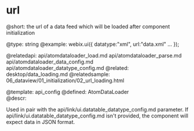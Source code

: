 url
=============


@short:
	the url of a data feed which will be loaded after component initialization

@type: string
@example:
webix.ui({
    datatype:"xml",
	url:"data.xml"
	...
});

@relatedapi:
	api/atomdataloader_load.md
	api/atomdataloader_parse.md
	api/atomdataloader_data_config.md
	api/atomdataloader_datatype_config.md
@related: 
	desktop/data_loading.md
@relatedsample:
	06_dataview/01_initialization/02_url_loading.html

@template:	api_config
@defined:	AtomDataLoader	
@descr:


 Used in pair with the api/link/ui.datatable_datatype_config.md parameter.  If api/link/ui.datatable_datatype_config.md isn't provided, the component will expect data in JSON format. 
 